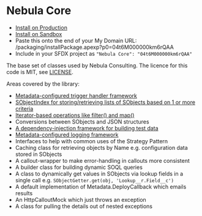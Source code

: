 # Nebula Core

 - [Install on Production](https://login.salesforce.com/packaging/installPackage.apexp?p0=04t6M000000km6rQAA)
 - [Install on Sandbox](https://test.salesforce.com/packaging/installPackage.apexp?p0=04t6M000000km6rQAA)
 - Paste this onto the end of your My Domain URL: /packaging/installPackage.apexp?p0=04t6M000000km6rQAA
 - Include in your SFDX project as `"Nebula Core": "04t6M000000km6rQAA"`
 
The base set of classes used by Nebula Consulting. The licence for this code is MIT, see [LICENSE](LICENSE). 

Areas covered by the library:

  - [Metadata-configured trigger handler framework](force-app/triggerFramework/MetadataTriggerManager.md)
  - [SObjectIndex for storing/retrieving lists of SObjects based on 1 or more criteria](force-app/sObjectIndex/SObjectIndex.md)
  - [Iterator-based operations like filter() and map()](force-app/lazyIterator/LazyIterator.md)
  - Conversions between SObjects and JSON structures
  - [A dependency-injection framework for building test data](force-app/testRecordGenerator/TestRecordGenerator.md)
  - [Metadata-configured logging framework](force-app/logger/Logger.md)
  - Interfaces to help with common uses of the Strategy Pattern 
  - Caching class for retrieving objects by Name e.g. configuration data stored in SObjects
  - A callout-wrapper to make error-handling in callouts more consistent
  - A builder class for building dynamic SOQL queries
  - A class to dynamically get values in SObjects via lookup fields in a single call e.g. `SObjectGetter.get(obj, 'Lookup__r.Field__c')`
  - A default implementation of Metadata.DeployCallback which emails results
  - An HttpCalloutMock which just throws an exception
  - A class for pulling the details out of nested exceptions

